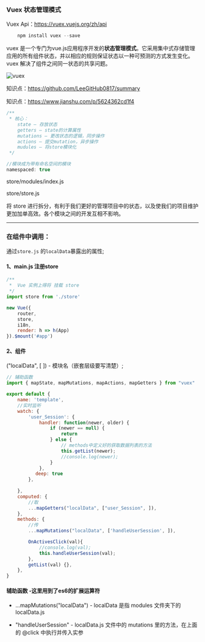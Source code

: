 ### Vuex 状态管理模式

Vuex Api：https://vuex.vuejs.org/zh/api

```js
    npm install vuex --save
```

vuex 是一个专门为vue.js应用程序开发的**状态管理模式**。它采用集中式存储管理应用的所有组件状态，并以相应的规则保证状态以一种可预测的方式发生变化。vuex 解决了组件之间同一状态的共享问题。

![vuex](https://camo.githubusercontent.com/315aa37509cd7faf3da72eea210b704afa96294d/68747470733a2f2f6c65696a696e303431362e636f64696e672e6d652f696d616765732f30385f30342f69636f6e2d68645f303931352e6a7067) 


知识点：https://github.com/LeeGitHub0817/summary

知识点：https://www.jianshu.com/p/5624362cd1f4

```js
/**
 * 核心：
    state – 存放状态
    getters – state的计算属性
    mutations – 更改状态的逻辑，同步操作
    actions – 提交mutation，异步操作
    mudules – 将store模块化
 */

//模块成为带有命名空间的模块
namespaced: true
```
store/modules/index.js

store/store.js

将 store 进行拆分，有利于我们更好的管理项目中的状态，以及使我们的项目维护更加加单高效。各个模块之间的开发互相不影响。

---

### 在组件中调用：

通过`store.js` 的`localData`暴露出的属性;

#### 1、main.js 注册store

```js
/**
 *  Vue 实例上得将 挂载 store
 */
import store from './store'

new Vue({
    router,
    store,
    i18n,
    render: h => h(App)
}).$mount('#app')
```

#### 2、组件

("localData", [ ]) - 模块名（嵌套层级要写清楚）;

```js
// 辅助函数
import { mapState, mapMutations, mapActions, mapGetters } from "vuex"

export default {
    name: 'template',
    //实时监听
    watch: {
        'user_Session': {
            handler: function(newer, older) {
                if (newer == null) {
                    return
                } else {
                    // methods中定义好的获取数据列表的方法
                    this.getList(newer);
                    //console.log(newer);
                }
            },
    　　　　deep: true
        },
        
    },
    computed: {
        //取
        ...mapGetters("localData", ["user_Session", ]),
    },
    methods: {
        //传
        ...mapMutations("localData", ['handleUserSession', ]),

        OnActivesClick(val){
            //console.log(val);
            this.handleUserSession(val);
        },
        getList(val) {},
    },
}
```

#### 辅助函数 -这里用到了es6的扩展运算符

- ...mapMutations("localData") - localData 是指 modules 文件夹下的 localData.js

- "handleUserSession" - localData.js 文件中的 mutations 里的方法，在上面的 @click 中执行并传入实参